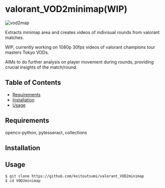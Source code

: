 # valorant_VOD2minimap(WIP)

![vod2map](https://github.com/keitoutsumi/valorant_VOD2minimap/assets/90272383/cb1f0139-7c67-45eb-93c4-fd721afc2234)

Extracts minimap area and creates videos of indivisual rounds from valorant matches.

WIP, currently working on 1080p 30fps videos of valorant champions tour masters Tokyo VODs.

AIMs to do further analysis on player movement during rounds, providing crucial insights of the match/round.

## Table of Contents

- [Requirements](#requirements)
- [Installation](#installation)
- [Usage](#usage)
<!--
- [Sample Products](#sample-products)
- [Contributing](#contributing)
- [License](#license)
- [Acknowledgements](#acknowledgements)
-->

## Requirements

opencv-python, pytesseract, collections

## Installation



## Usage

```bash
$ git clone https://github.com/keitoutsumi/valorant_VOD2minimap
$ cd VOD2minimap
